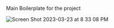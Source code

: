 Main Boilerplate for the project 

![Screen Shot 2023-03-23 at 8 33 08 PM](https://user-images.githubusercontent.com/12284596/227409686-b524fc6d-b3b8-4538-873f-db4560b43697.png)
